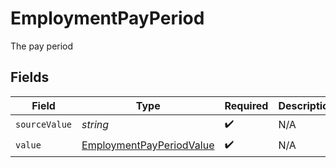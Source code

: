 # EmploymentPayPeriod

The pay period


## Fields

| Field                                                                       | Type                                                                        | Required                                                                    | Description                                                                 |
| --------------------------------------------------------------------------- | --------------------------------------------------------------------------- | --------------------------------------------------------------------------- | --------------------------------------------------------------------------- |
| `sourceValue`                                                               | *string*                                                                    | :heavy_check_mark:                                                          | N/A                                                                         |
| `value`                                                                     | [EmploymentPayPeriodValue](../../models/shared/employmentpayperiodvalue.md) | :heavy_check_mark:                                                          | N/A                                                                         |